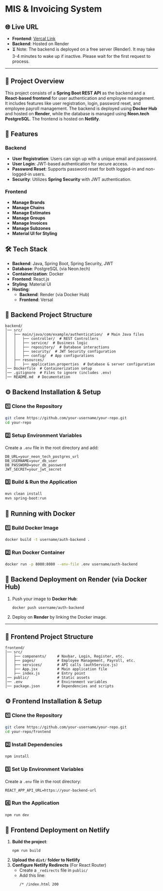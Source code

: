 # MIS & Invoicing System

## 🌐 Live URL
- **Frontend**: [Vercal Link](https://mis-main.vercel.app/login)
- **Backend**: Hosted on Render
- ⏳ Note: The backend is deployed on a free server (Render). It may take 3-4 minutes to wake up if inactive. Please wait for the first request to process.

---

## 📌 Project Overview
This project consists of a **Spring Boot REST API** as the backend and a **React-based frontend** for user authentication and employee management. It includes features like user registration, login, password reset, and employee payroll management. The backend is deployed using **Docker Hub** and hosted on **Render**, while the database is managed using **Neon.tech PostgreSQL**. The frontend is hosted on **Netlify**.

## 🚀 Features
### Backend
- **User Registration**: Users can sign up with a unique email and password.
- **User Login**: JWT-based authentication for secure access.
- **Password Reset**: Supports password reset for both logged-in and non-logged-in users.
- **Security**: Utilizes **Spring Security** with JWT authentication.

### Frontend
- **Manage Brands**
- **Manage Chains**
- **Manage Estimates**
- **Manage Groups**
- **Manage Invoices**
- **Manage Subzones**
- **Material UI for Styling**


## 🛠️ Tech Stack
- **Backend**: Java, Spring Boot, Spring Security, JWT
- **Database**: PostgreSQL (via Neon.tech)
- **Containerization**: Docker
- **Frontend**: React.js
- **Styling**: Material UI
- **Hosting**:
  - **Backend**: Render (via Docker Hub)
  - **Frontend**: Versal

## 📂 Backend Project Structure
```
backend/
│── src/
│   ├── main/java/com/example/authentication/  # Main Java files
│   │   ├── controller/  # REST Controllers
│   │   ├── service/  # Business logic
│   │   ├── repository/  # Database interactions
│   │   ├── security/  # JWT Security configuration
│   │   ├── config/  # App configurations
│   ├── resources/
│   │   ├── application.properties  # Database & server configuration
│── Dockerfile  # Containerization setup
│── .gitignore  # Files to ignore (includes .env)
│── README.md  # Documentation
```

## ⚙️ Backend Installation & Setup
### 1️⃣ Clone the Repository
```sh
git clone https://github.com/your-username/your-repo.git
cd your-repo
```

### 2️⃣ Setup Environment Variables
Create a `.env` file in the root directory and add:
```
DB_URL=your_neon_tech_postgres_url
DB_USERNAME=your_db_user
DB_PASSWORD=your_db_password
JWT_SECRET=your_jwt_secret
```

### 3️⃣ Build & Run the Application
```sh
mvn clean install
mvn spring-boot:run
```

## 🐳 Running with Docker
### 1️⃣ Build Docker Image
```sh
docker build -t username/auth-backend .
```

### 2️⃣ Run Docker Container
```sh
docker run -p 8080:8080 --env-file .env username/auth-backend
```

## 🚀 Backend Deployment on Render (via Docker Hub)
1. Push your image to **Docker Hub**:
   ```sh
   docker push username/auth-backend
   ```
2. Deploy on **Render** by linking the Docker image.

---

## 📂 Frontend Project Structure
```
frontend/
│── src/
│   ├── components/     # Navbar, Login, Register, etc.
│   ├── pages/          # Employee Management, Payroll, etc.
│   ├── services/       # API calls (authService.js)
│   ├── App.jsx         # Main application file
│   ├── index.js        # Entry point
│── public/             # Static assets
│── .env                # Environment variables
│── package.json        # Dependencies and scripts
```

## ⚙️ Frontend Installation & Setup
### 1️⃣ Clone the Repository
```sh
git clone https://github.com/your-username/your-repo.git
cd your-repo/frontend
```

### 2️⃣ Install Dependencies
```sh
npm install
```

### 3️⃣ Set Up Environment Variables
Create a `.env` file in the root directory:
```
REACT_APP_API_URL=https://your-backend-url
```

### 4️⃣ Run the Application
```sh
npm run dev
```

## 🚀 Frontend Deployment on Netlify
1. **Build the project**:
   ```sh
   npm run build
   ```
2. **Upload the `dist/` folder to Netlify**
3. **Configure Netlify Redirects** (For React Router)
   - Create a `_redirects` file in `public/`
   - Add this line:
     ```
     /* /index.html 200
     ```





